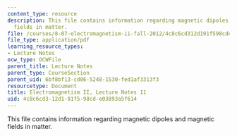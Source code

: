 ```yaml
---
content_type: resource
description: This file contains information regarding magnetic dipoles and magnetic
  fields in matter.
file: /courses/8-07-electromagnetism-ii-fall-2012/4c8c6cd312d191f598cde03893a5f614_MIT8_07F12_ln11.pdf
file_type: application/pdf
learning_resource_types:
- Lecture Notes
ocw_type: OCWFile
parent_title: Lecture Notes
parent_type: CourseSection
parent_uid: 6bf8bf13-cd06-5248-1530-fed1af3313f3
resourcetype: Document
title: Electromagnetism II, Lecture Notes 11
uid: 4c8c6cd3-12d1-91f5-98cd-e03893a5f614
---
```

This file contains information regarding magnetic dipoles and magnetic fields in matter.